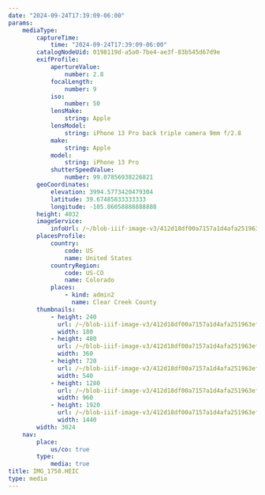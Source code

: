 ```yaml
---
date: "2024-09-24T17:39:09-06:00"
params:
    mediaType:
        captureTime:
            time: "2024-09-24T17:39:09-06:00"
        catalogNodeUid: 0198119d-a5a0-7be4-ae3f-83b545d67d9e
        exifProfile:
            apertureValue:
                number: 2.8
            focalLength:
                number: 9
            iso:
                number: 50
            lensMake:
                string: Apple
            lensModel:
                string: iPhone 13 Pro back triple camera 9mm f/2.8
            make:
                string: Apple
            model:
                string: iPhone 13 Pro
            shutterSpeedValue:
                number: 99.07856938226821
        geoCoordinates:
            elevation: 3994.5773420479304
            latitude: 39.67485833333333
            longitude: -105.86058888888888
        height: 4032
        imageService:
            infoUrl: /~/blob-iiif-image-v3/412d18df00a7157a1d4afa251963ef87490b6f0d1c15993d14cfd9a64b83a603/info.json
        placesProfile:
            country:
                code: US
                name: United States
            countryRegion:
                code: US-CO
                name: Colorado
            places:
                - kind: admin2
                  name: Clear Creek County
        thumbnails:
            - height: 240
              url: /~/blob-iiif-image-v3/412d18df00a7157a1d4afa251963ef87490b6f0d1c15993d14cfd9a64b83a603/full/180%2C240/0/default.jpg
              width: 180
            - height: 480
              url: /~/blob-iiif-image-v3/412d18df00a7157a1d4afa251963ef87490b6f0d1c15993d14cfd9a64b83a603/full/360%2C480/0/default.jpg
              width: 360
            - height: 720
              url: /~/blob-iiif-image-v3/412d18df00a7157a1d4afa251963ef87490b6f0d1c15993d14cfd9a64b83a603/full/540%2C720/0/default.jpg
              width: 540
            - height: 1280
              url: /~/blob-iiif-image-v3/412d18df00a7157a1d4afa251963ef87490b6f0d1c15993d14cfd9a64b83a603/full/960%2C1280/0/default.jpg
              width: 960
            - height: 1920
              url: /~/blob-iiif-image-v3/412d18df00a7157a1d4afa251963ef87490b6f0d1c15993d14cfd9a64b83a603/full/1440%2C1920/0/default.jpg
              width: 1440
        width: 3024
    nav:
        place:
            us/co: true
        type:
            media: true
title: IMG_1758.HEIC
type: media
---
```

